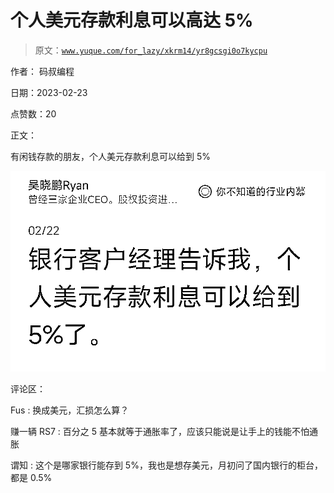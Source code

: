 # 个人美元存款利息可以高达 5%

> 原文：[`www.yuque.com/for_lazy/xkrm14/yr8gcsgi0o7kycpu`](https://www.yuque.com/for_lazy/xkrm14/yr8gcsgi0o7kycpu)

作者： 码叔编程

日期：2023-02-23

点赞数：20

正文：

有闲钱存款的朋友，个人美元存款利息可以给到 5%

![](img/bbf0ec9f8d256de4ae7946ccc398c204.png)  

评论区：

Fus : 换成美元，汇损怎么算？

赚一辆 RS7 : 百分之 5 基本就等于通胀率了，应该只能说是让手上的钱能不怕通胀

谓知 : 这个是哪家银行能存到 5%，我也是想存美元，月初问了国内银行的柜台，都是 0.5%



